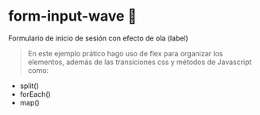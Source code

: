 # form-input-wave 🌊
Formulario de inicio de sesión con efecto de ola (label)

> En este ejemplo prático hago uso de flex para organizar los elementos, además de las transiciones css y métodos de Javascript como:

* split()
* forEach()
* map()
